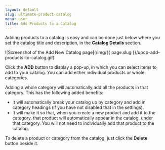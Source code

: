 ```yaml
---
layout: default
slug: ultimate-product-catalog
menu: user
title: Add Products to a Catalog
---
```

Adding products to a catalog is easy and can be done just below where you set the catalog title and description, in the **Catalog Details** section.

![Screenshot of the Add New Catalog page](/img/{{ page.slug }}/upcp-add-products-to-catalog.gif)

Click the **ADD** button to display a pop-up, in which you can select items to add to your catalog. You can add either individual products or whole categories. 

Adding a whole category will automatically add all the products in that category. This has the following added benefits:

- It will automatically break your catalog up by category and add in category headings (if you have not disabled that in the settings).
- It will make it so that, when you create a new product and add it to the category, that product will automatically appear in the catalog, under that category. You will not need to individually add that product to the catalog.

To delete a product or category from the catalog, just click the **Delete** button beside it.